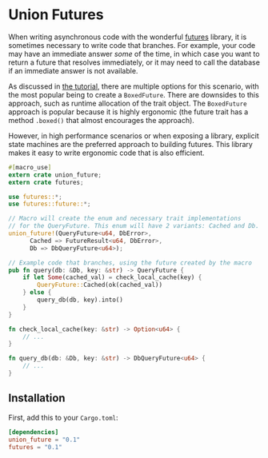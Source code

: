 # Union Futures

When writing asynchronous code with the wonderful [futures](https://github.com/alexcrichton/futures-rs) library, it is sometimes
necessary to write code that branches. For example, your code may have an immediate answer _some_ of the time, in which case
you want to return a future that resolves immediately, or it may need to call the database if an immediate answer is not available.

As discussed in [the tutorial](https://github.com/alexcrichton/futures-rs/blob/master/TUTORIAL.md#trait-objects), there are multiple
options for this scenario, with the most popular being to create a `BoxedFuture`. There are downsides to this approach, such as runtime
allocation of the trait object. The `BoxedFuture` approach is popular because it is highly ergonomic (the future trait has a method `.boxed()`
that almost encourages the approach).

However, in high performance scenarios or when exposing a library, explicit state machines are the preferred approach to building futures. This
library makes it easy to write ergonomic code that is also efficient.

```rust
#[macro_use]
extern crate union_future;
extern crate futures;

use futures::*;
use futures::future::*;

// Macro will create the enum and necessary trait implementations
// for the QueryFuture. This enum will have 2 variants: Cached and Db.
union_future!(QueryFuture<u64, DbError>,
      Cached => FutureResult<u64, DbError>,
      Db => DbQueryFuture<u64>);

// Example code that branches, using the future created by the macro
pub fn query(db: &Db, key: &str) -> QueryFuture {
    if let Some(cached_val) = check_local_cache(key) {
        QueryFuture::Cached(ok(cached_val))
    } else {
        query_db(db, key).into()
    }
}

fn check_local_cache(key: &str) -> Option<u64> {
    // ...
}

fn query_db(db: &Db, key: &str) -> DbQueryFuture<u64> {
    // ...
}
```

## Installation

First, add this to your `Cargo.toml`:

```toml
[dependencies]
union_future = "0.1"
futures = "0.1"
```
